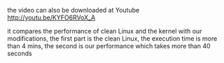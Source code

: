 
the video can also be downloaded at Youtube
http://youtu.be/KYFO6RVoX_A

it compares the performance of clean Linux 
and the kernel with our modifications, the 
first part is the clean Linux, the execution
time is more than 4 mins, the second is 
our performance which takes more than 40 seconds
